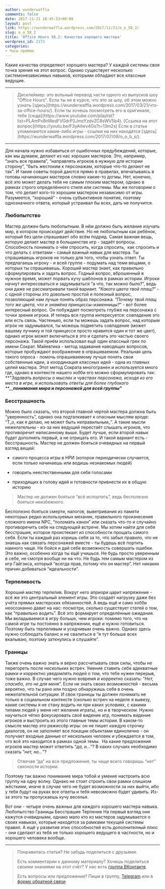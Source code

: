 ```yaml
---
author: wunderwaffla
comments: false
date: 2017-11-21 18:45:53+00:00
layout: post
link: https://wunderwaffla.wordpress.com/2017/11/21/o_o_58_2/
slug: o_o_58_2
title: 'Office Hours 58.2: Качества хорошего мастера'
wordpress_id: 2173
categories:
- Часы приёма
---
```


Какие качества определяют хорошего мастера? У каждой системы своя точка зрения на этот вопрос. Однако существует несколько системонезависимых навыков, которыми обладают все классные ведущие. <!-- more -->



* * *





<blockquote>Дисклеймер: это вольный перевод части одного из выпусков шоу "Office Hours". Если ты не в курсе, что это за шоу, об этом можно узнать [здесь](https://wunderwaffla.wordpress.com/2017/03/21/что-за-office-hours/). Если ты хочешь посмотреть его в оригинале, тебе [сюда](https://www.youtube.com/playlist?list=PLAmPx8nWedFVGdrP2JmcYzdvZC8sWV5b4).
[Ссылка на этот вопрос](https://youtu.be/F3yAiIwv4Gs?t=13m2s)
Если в статье упоминаются какие-либо игры - ссылки на них находятся [здесь](https://wunderwaffla.wordpress.com/2017/07/08/o_o_b_s/).</blockquote>





* * *



Для начала нужно избавиться от ошибочных предубеждений, которые, как мы думаем, делают из нас хороших мастеров. Это, например, “знать все правила”, “направлять игроков в нужную для истории сторону”, “быть жестоким к персонажам, которые что-то делают не так”. И такие советы порой даются прямо в правилах, впечатываясь в головы начинающих мастеров словно какие-то догмы. Нет, конечно, всё это может делать тебя не самым плохим мастером, однако в рамках строго определённого стиля или системы. Мы же поговорим о том, что делает кого-то хорошим мастером независимо от игры. Разумеется, “хороший” - очень субъективное понятие, поэтому однозначного ответа, который устраивал бы всех, дать не получится.



### Любопытство



Мастер должен быть любопытным. В нём должно быть желание изучать мир, в котором происходит действие. Но не любопытным как ребёнок, который без цели спрашивает обо всём подряд. Самая важная вещь, которую делает мастер в большинстве игр - задаёт вопросы. Способность понимать о чём спросить, когда спросить,  как спросить и что делать с ответами - самый важный навык для мастера. Ты спрашиваешь игроков не только для того, чтобы узнать ответ. Ты предлагаешь игроку - и всей группе - подумать над теми вещами, о которых ты спрашиваешь. Хороший мастер знает, как правильно сформулировать и задать вопрос. Годный вопрос, вброшенный в нужное время, может порвать кучу шаблонов в рамках истории. Игроки начнут интересоваться и задумываться “а что, так можно было?”, ведь они даже не рассматривали такой вариант. “_Какого цвета твой плащ?_” - с одной стороны это довольно простой и полезный вопрос, позволяющий нам лучше понять образ персонажа. “_Почему твой плащ того же цвета, что и знамёна принцессы-изменницы?_” - вот более интересный вопрос. Он побуждает посмотреть глубже на персонажа с точки зрения игрока. И теперь вся группа интересуется: совпадение это или есть связь. Частенько, если ты можешь задать вопрос, над которым игрок не задумывался, ты можешь подметить совпадение (может вашему лучнику и той принцессе просто нравится один и тот же цвет), однако игрок может включиться в это и сделать это частью своего персонажа. Такой приём использовал ещё один классный грек по имени Сократ. Майевтика - метод задавания наводящих вопросов, которые пробуждают воображение в опрашиваемом. Реальная цель такого опроса - помочь опрашиваемому лучше понять свои собственные идеи, а координация классных идей - одна из главных целей мастера. Этот метод Сократа многогранен и используется много где, однако в контексте нашего хобби его можно сформулировать так: _**"Задавать вопросы о мыслях и чувствах персонажа, исходя из его места в игре, и использовать ответы для более глубокого **__**понимания мира и персонажей для всей группы"**_



### Бесстрашность



Можно было сказать, что второй главной чертой мастера должна быть “уверенность”, однако она подталкивает к опасным мыслям вроде: “Т_о, как я делаю, не может быть неправильным_”. А такие мысли нежелательны - из-за них ведущий перестаёт слышать игроков, что противоречит написанному выше. Будет лучше, если второй навык будет дополнять первый, а не отрицать его. И такой вариант есть - бесстрашность. Мастер не должен бояться очевидных на первый взгляд вещей:




    
  * самого процесса игры в НРИ (которое периодически случается, если только начинаешь или водишь незнакомых людей)

    
  * говорить неестественными для себя голосами

    
  * приходящих в голову идей и готовности привнести их в общую историю





<blockquote>Мастер не должен бояться “всё испортить”, ведь бесполезно бояться неизбежного.</blockquote>



Бесполезно бояться смерти, налогов, выветривания из памяти некоторых редко используемых механик, правильного произнесения сложного имени NPC, “поломать канон” или сказать что-то и случайно противоречить себе на следующей встрече.
Мы хотим найти для себя бесстрашие, которое проистекает из способности прощать самого себя. Если ты каждый раз коришь себя за то, что забыл правило, что не знаешь как связать персонажей вместе - ты будешь всё портить намного чаще. Не бойся и дай себе возможность совершать ошибки. Это важно, особенно когда ты ещё учишься. Не будь просто уверенным в себе, не смотря вообще ни на что. Не будь тем самым мастером из игр Гайгэкса, который “всегда прав, потому что он мастер”. Нет никаких причин добиваться “идеальности”.



### Терпеливость



Хороший мастер терпелив. Вокруг него априори царит напряжение - всё же это центральный элемент игры. Это создаёт нагрузку даже без учёта прямых мастерских обязанностей. А ведь ещё и само хобби неосознанно давит на нас: посмотри, сколько существует статей о том, как “правильно водить”. Всё это формирует определённые ожидания. Мы вкладываемся в игру больше, чем игроки: помимо того, что на самой игре ты постоянно в напряжении, ещё и нужно готовиться. Поэтому быть терпеливым и усидчивым очень важно. Однако здесь нужно соблюдать баланс и не свалиться в “я тут больше всех вкалываю, поэтому заткнулись и слушайте”.



### Границы



Также очень важно знать и верно рассчитывать свои силы, чтобы не перегореть после нескольких встреч. Умение ставить себе адекватные рамки и корректно уведомлять людей о том, что тебе нужен перерыв, тоже важно. В случае чего нужно вовремя и корректно сказать: “_Нет, спасибо, это не для меня_”. Если не знать своих возможностей - весьма вероятно, что ты рано или поздно обнаружишь себя в очень нежелательной ситуации. И свои границы ты должен понимать не только в социальном контексте (сколько встреч на неделе я вывезу, какие системы я не стану водить ни при каких условиях, с какими типами людей у меня нет желания играть), но и в творческом. Нужно научиться чётко фокусировать своё видение игр, понимать видение игроков и выстроить из этого главные темы истории. В каком-то смысле мастер это режиссёр игры: он не пишет каждую строчку диалогов, он не заполняет все локации объектами единолично - он получает входные данные от нескольких человек и убеждается в том, что всё это находится в рамках одной темы.  На какие предложения игроков мастер может ответить “_да, и…_”? В каких случаях необходимо сказать “_нет, но…_”?



<blockquote>Отвечая “да” на все предложения, ты чаще всего говоришь “нет” связности истории.</blockquote>



Поэтому так важно понимание мира тобой и умение настроить всю группу на одну волну. Однако не стоит строить свои рамки слишком жёсткими, иначе в случае чего не будет возможности за них выйти, ибо у тебя будут на руках все ответы и тебя невозможно будет удивить. Из-за этого ты пропускаешь кучу веселья.

Вот они - четыре очень важных для каждого хорошего мастера навыка.
Любопытство
Границы
Бесстрашие
Терпение
На первый взгляд они кажутся очевидными, однако мало кто из мастеров задумывается о своих навыках, которые находятся за рамками текущей системы правил. А ещё у развития этих способностей есть дополнителный плюс - они сделают из тебя не только хорошего ведущего в частности, но и хорошего человека вообще.



* * *





<blockquote>Понравилась статья? Не забудь поделиться с друзьями.

Есть комментарии к данному материалу? Хочешь поделиться своими знаниями на этот счёт? У нас есть [группа ВКонтакте](https://vk.com/rpgbasement).

Есть вопросы или предложения? Пиши в группу, [Telegram](https://t.me/wunderwaffla) или в [форму обратной связи](https://wunderwaffla.wordpress.com/contact/).</blockquote>

